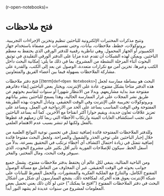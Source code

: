 (r-open-notebooks)=
# فتح ملاحظات

وتتيح مذكرات المختبرات الإلكترونية للباحثين تنظيم وتخزين الإجراءات التجريبية. بروتوكولات، خطط، ملاحظات، بيانات، وحتى تفسيرات غير مصفاة باستخدام جهاز الكمبيوتر أو الجهاز المحمول. وهي تناظرية رقمية للدفتر الورقي الذي يحتفظ به معظم الباحثين. ويمكن لهذه الشبكات أن تقدم عدة مزايا على الدفتر الورقي التقليدي في توثيق البحوث أثناء المرحلة النشطة من المشروع، بما في ذلك ما يلي: إمكانية البحث داخل الكتب وعبرها، تخزين آمن مع تكرارات متعددة، الوصول عن بعد إلى الكتب، والقدرة على مشاركة الملاحظات بسهولة فيما بين أعضاء الفريق والمتعاونين.

فتح دفتر ملاحظات [{term}`def<Open Notebooks>`] البحث هو ببساطة ممارسة لجعل هذه الدفتر متاحا بشكل مفتوح، عادة على الإنترنت. ويختار بعض الباحثين إبقاء دفاترهم مفتوحة منذ بداية مشاريعهم. وبدلا من الانتظار شهورا أو سنوات لتقاسم بحوثهم عن طريق نشر المجلات على غرار الممارسة الحالية، وهذا يسمح للباحثين بنشر بياناتهم وبروتوكولات تجريبية على الإنترنت وفي الوقت الحقيقي. وتبادل البحوث بهذه الطريقة المفتوحة وفي الوقت المناسب يساعد على الحد من الازدواجية في العمل، ويساعد على تعزيز علاقات تعاون جديدة، ويقيم حوارا أكثر انفتاحا مع الآخرين. كما أنه يساعد الباحثين على تجنب استكشاف الغايات الميتة وارتكاب الأخطاء التي ربما كان زميلهم قد غطوها بالفعل ولكنها لم تنشر بسبب عدم الاهتمام العلمي.

وللدفتر الملاحظات المفتوحة فائدة إضافية تتمثل في تحسين نوعية النواتج العلمية من خلال إجبار الباحثين على توخي الحذر والشمول والصراحة. ولجعل البحث مفتوحا فائدة إضافية تتمثل في زيادة احتمال اكتشاف أي أخطاء ترتكب في التحقيق بسرعة، بدلاً من أسفل الخط. سيكون للإصلاحات الفورية تأثير أقل بكثير على مشروع البحوث، الذي سيوفر وقت البحث، ومال المختبر، والفخر.

ومن الناحية المثالية، ينبغي لكل عالم أن يحتفظ بدفتر ملاحظات مفتوح، يشمل جميع جوانب بحوثه في الوقت الحقيقي. غير أن المخاوف من التعامل مع مسألة الوصول المفتوح الكامل، والتنازع مع الملكية الفكرية والمنشورات، والحمل المفرط للبيانات على شبكة الإنترنت يعوق هذه الحركة. لمكافحة ذلك، يشجع الممارسون أي شكل من أشكال البحث في دفتر الملاحظات المفتوح ("افتح ما يمكنك") حتى لو كان ذلك يعني تحميل بعض المعلومات لمشروع من سنوات عديدة لم يشهد النور أبداً.
